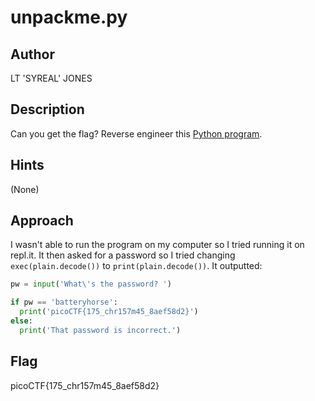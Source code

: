 # unpackme.py

## Author

LT 'SYREAL' JONES

## Description

Can you get the flag?
Reverse engineer this [Python program](./unpackme.flag.py).

## Hints

(None)

## Approach

I wasn't able to run the program on my computer so I tried running it on repl.it. It then asked for a password so I tried changing `exec(plain.decode())` to `print(plain.decode())`. It outputted:

```python
pw = input('What\'s the password? ')

if pw == 'batteryhorse':
  print('picoCTF{175_chr157m45_8aef58d2}')
else:
  print('That password is incorrect.')
```

## Flag

picoCTF{175_chr157m45_8aef58d2}
